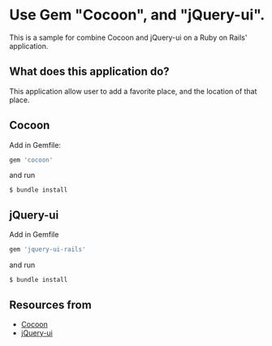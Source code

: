 # Use Gem "Cocoon", and "jQuery-ui".

This is a sample for combine Cocoon and jQuery-ui on a Ruby on Rails' application.

## What does this application do?

This application allow user to add a favorite place, and the location of that place.

## Cocoon

Add in Gemfile:
```ruby
gem 'cocoon'
```
and run 
```
$ bundle install
```

## jQuery-ui

Add in Gemfile
```ruby
gem 'jquery-ui-rails'
```
and run 
```
$ bundle install
```

## Resources from

* [Cocoon](https://rubygems.org/gems/cocoon/versions/1.2.9)
* [jQuery-ui](https://rubygems.org/gems/jquery-ui-rails/versions/5.0.5)
